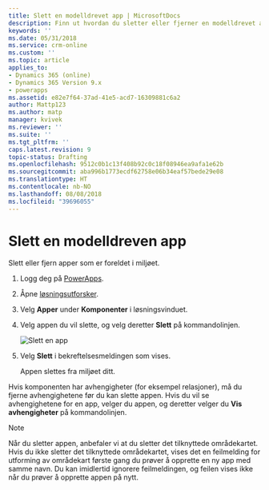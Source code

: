 ```yaml
---
title: Slett en modelldrevet app | MicrosoftDocs
description: Finn ut hvordan du sletter eller fjerner en modelldrevet app fra PowerApps-miljøet.
keywords: ''
ms.date: 05/31/2018
ms.service: crm-online
ms.custom: ''
ms.topic: article
applies_to:
- Dynamics 365 (online)
- Dynamics 365 Version 9.x
- powerapps
ms.assetid: e82e7f64-37ad-41e5-acd7-16309881c6a2
author: Mattp123
ms.author: matp
manager: kvivek
ms.reviewer: ''
ms.suite: ''
ms.tgt_pltfrm: ''
caps.latest.revision: 9
topic-status: Drafting
ms.openlocfilehash: 9512c0b1c13f408b92c0c18f08946ea9afa1e62b
ms.sourcegitcommit: aba996b1773ecdf62758e06b34eaf57bede29e08
ms.translationtype: HT
ms.contentlocale: nb-NO
ms.lasthandoff: 08/08/2018
ms.locfileid: "39696055"
---
```

# <a name="delete-a-model-driven-app"></a>Slett en modelldreven app

Slett eller fjern apper som er foreldet i miljøet.

1. Logg deg på [PowerApps](https://web.powerapps.com/).
2. Åpne [løsningsutforsker](advanced-navigation.md#solution-explorer). 
3. Velg **Apper** under **Komponenter** i løsningsvinduet.
4. Velg appen du vil slette, og velg deretter **Slett** på kommandolinjen.

    ![Slett en app](media/app-module-solution-window.png "Slett en app")

5. Velg **Slett** i bekreftelsesmeldingen som vises.

   Appen slettes fra miljøet ditt.
  
Hvis komponenten har avhengigheter (for eksempel relasjoner), må du fjerne avhengighetene før du kan slette appen. Hvis du vil se avhengighetene for en app, velger du appen, og deretter velger du **Vis avhengigheter** på kommandolinjen.

> [!NOTE]
> Når du sletter appen, anbefaler vi at du sletter det tilknyttede områdekartet. Hvis du ikke sletter det tilknyttede områdekartet, vises det en feilmelding for utforming av områdekart første gang du prøver å opprette en ny app med samme navn. Du kan imidlertid ignorere feilmeldingen, og feilen vises ikke når du prøver å opprette appen på nytt.



